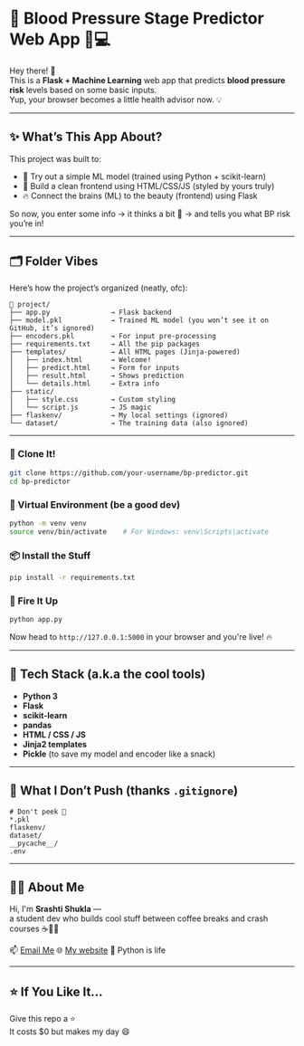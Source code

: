 # 💉 Blood Pressure Stage Predictor Web App 🧠💻

Hey there! 👋  
This is a **Flask + Machine Learning** web app that predicts **blood pressure risk** levels based on some basic inputs.  
Yup, your browser becomes a little health advisor now. 💡

---

## ✨ What’s This App About?

This project was built to:
- 🧪 Try out a simple ML model (trained using Python + scikit-learn)
- 🎨 Build a clean frontend using HTML/CSS/JS (styled by yours truly)
- 🔥 Connect the brains (ML) to the beauty (frontend) using Flask

So now, you enter some info → it thinks a bit 🤔 → and tells you what BP risk you’re in!

---

## 🗂️ Folder Vibes

Here’s how the project’s organized (neatly, ofc):

```
📁 project/
├── app.py               → Flask backend
├── model.pkl            → Trained ML model (you won’t see it on GitHub, it’s ignored)
├── encoders.pkl         → For input pre-processing
├── requirements.txt     → All the pip packages
├── templates/           → All HTML pages (Jinja-powered)
│   ├── index.html       → Welcome!
│   ├── predict.html     → Form for inputs
│   ├── result.html      → Shows prediction
│   └── details.html     → Extra info
├── static/
│   ├── style.css        → Custom styling
│   └── script.js        → JS magic
├── flaskenv/            → My local settings (ignored)
└── dataset/             → The training data (also ignored)
```

---


### 💾 Clone It!
```bash
git clone https://github.com/your-username/bp-predictor.git
cd bp-predictor
```

### 🐍 Virtual Environment (be a good dev)
```bash
python -m venv venv
source venv/bin/activate    # For Windows: venv\Scripts\activate
```

### 📦 Install the Stuff
```bash
pip install -r requirements.txt
```

### 🚀 Fire It Up
```bash
python app.py
```

Now head to `http://127.0.0.1:5000` in your browser and you're live! 🔥

---

## 🤖 Tech Stack (a.k.a the cool tools)

- **Python 3**
- **Flask**
- **scikit-learn**
- **pandas**
- **HTML / CSS / JS**
- **Jinja2 templates**
- **Pickle** (to save my model and encoder like a snack)

---

## 🧽 What I Don’t Push (thanks `.gitignore`)

```gitignore
# Don't peek 👀
*.pkl
flaskenv/
dataset/
__pycache__/
.env
```

---

## 🧑‍🎓 About Me

Hi, I'm **Srashti Shukla** —  
a student dev who builds cool stuff between coffee breaks and crash courses ☕👩‍💻

📫 [Email Me](srashtishukla1111@gmail.com)
🌐 [My website](link)
🐍 Python is life

---

## ⭐ If You Like It...

Give this repo a ⭐  
It costs $0 but makes my day 😄
